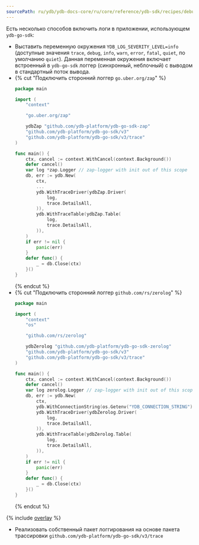 ```yaml
---
sourcePath: ru/ydb/ydb-docs-core/ru/core/reference/ydb-sdk/recipes/debug/_includes/logs/go.md
---
```

Есть несколько способов включить логи в приложении, использующем `ydb-go-sdk`:
* Выставить переменную окружения `YDB_LOG_SEVERITY_LEVEL=info` (доступные значения `trace`, `debug`, `info`, `warn`, `error`, `fatal`, `quiet`, по умолчанию `quiet`).
    Данная переменная окружения включает встроенный в `ydb-go-sdk` логгер (синхронный, неблочный) с выводом в стандартный поток вывода.
* {% cut "Подключить сторонний логгер `go.uber.org/zap`" %}
    ```go
    package main

    import (
        "context"

        "go.uber.org/zap"

        ydbZap "github.com/ydb-platform/ydb-go-sdk-zap"
        "github.com/ydb-platform/ydb-go-sdk/v3"
        "github.com/ydb-platform/ydb-go-sdk/v3/trace"
    )

    func main() {
        ctx, cancel := context.WithCancel(context.Background())
        defer cancel()
        var log *zap.Logger // zap-logger with init out of this scope
        db, err := ydb.New(
            ctx,
            ...
            ydb.WithTraceDriver(ydbZap.Driver(
                log,
                trace.DetailsAll,
            )),
            ydb.WithTraceTable(ydbZap.Table(
                log,
                trace.DetailsAll,
            )),
        )
        if err != nil {
            panic(err)
        }
        defer func() {
            _ = db.Close(ctx)
        }()
    }
    ```
    {% endcut %}
* {% cut "Подключить сторонний логгер `github.com/rs/zerolog`" %}
    ```go
    package main

    import (
        "context"
        "os"

        "github.com/rs/zerolog"

        ydbZerolog "github.com/ydb-platform/ydb-go-sdk-zerolog"
        "github.com/ydb-platform/ydb-go-sdk/v3"
        "github.com/ydb-platform/ydb-go-sdk/v3/trace"
    )

    func main() {
        ctx, cancel := context.WithCancel(context.Background())
        defer cancel()
        var log zerolog.Logger // zap-logger with init out of this scope
        db, err := ydb.New(
            ctx,
            ydb.WithConnectionString(os.Getenv("YDB_CONNECTION_STRING")),
            ydb.WithTraceDriver(ydbZerolog.Driver(
                log,
                trace.DetailsAll,
            )),
            ydb.WithTraceTable(ydbZerolog.Table(
                log,
                trace.DetailsAll,
            )),
        )
        if err != nil {
            panic(err)
        }
        defer func() {
            _ = db.Close(ctx)
        }()
    }
    ```
    {% endcut %}

{% include [overlay](go_appendix.md) %}

* Реализовать собственный пакет логгирования на основе пакета трассировки `github.com/ydb-platform/ydb-go-sdk/v3/trace`
